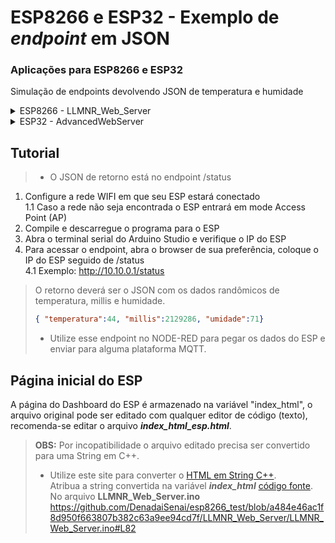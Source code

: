 # ESP8266 e ESP32 - Exemplo de _endpoint_ em JSON

### Aplicações para ESP8266 e ESP32

Simulação de endpoints devolvendo JSON de temperatura e humidade

<details>  
  <summary>ESP8266 - LLMNR_Web_Server</summary>
- Web server para ESP8266
Link para configurar o NodeMCU ESP8266 no Arduino studio: https://arduino.esp8266.com/stable/package_esp8266com_index.json
</details>
<details>
  <summary>ESP32 - AdvancedWebServer</summary>
- Web server para ESP32
</details>

## Tutorial  
> - O JSON de retorno está no endpoint /status

1. Configure a rede WIFI em que seu ESP estará conectado  
1.1 Caso a rede não seja encontrada o ESP entrará em mode Access Point (AP)  
2. Compile e descarregue o programa para o ESP 
3. Abra o terminal serial do Arduino Studio e verifique o IP do ESP
4. Para acessar o endpoint, abra o browser de sua preferência, coloque o IP do ESP seguido de /status  
4.1 Exemplo: http://10.10.0.1/status
  > O retorno deverá ser o JSON com os dados randômicos de temperatura, millis e humidade.  
> ```json
> { "temperatura":44, "millis":2129286, "umidade":71}
> ```    
> - Utilize esse endpoint no NODE-RED para pegar os dados do ESP e enviar para alguma plataforma MQTT.

## Página inicial do ESP
A página do Dashboard do ESP é armazenado na variável "index_html", o arquivo original pode ser editado com qualquer editor de código (texto), recomenda-se editar o arquivo **_index_html_esp.html_**.
> **OBS:** Por incopatibilidade o arquivo editado precisa ser convertido para uma String em C++.  
> - Utilize este site para converter o [HTML em String C++](https://tomeko.net/online_tools/cpp_text_escape.php?lang=en).  
> Atribua a string convertida na variável **_index_html_** [código fonte](https://github.com/DenadaiSenai/esp8266_test/blob/a484e46ac1f8d950f663807b382c63a9ee94cd7f/LLMNR_Web_Server/LLMNR_Web_Server.ino#L82).  
> No arquivo **LLMNR_Web_Server.ino** https://github.com/DenadaiSenai/esp8266_test/blob/a484e46ac1f8d950f663807b382c63a9ee94cd7f/LLMNR_Web_Server/LLMNR_Web_Server.ino#L82